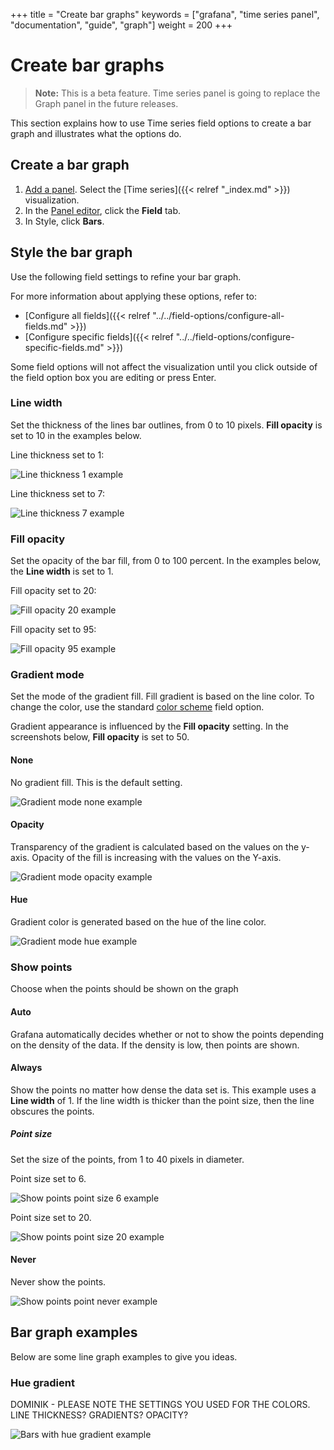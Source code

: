 +++
title = "Create bar graphs"
keywords = ["grafana", "time series panel", "documentation", "guide", "graph"]
weight = 200
+++

# Create bar graphs
> **Note:** This is a beta feature. Time series panel is going to replace the Graph panel in the future releases.

This section explains how to use Time series field options to create a bar graph and illustrates what the options do.

## Create a bar graph

1. [Add a panel](https://grafana.com/docs/grafana/latest/panels/add-a-panel/). Select the [Time series]({{< relref "_index.md" >}}) visualization.
1. In the [Panel editor](https://grafana.com/docs/grafana/latest/panels/panel-editor/), click the **Field** tab.
1. In Style, click **Bars**.

## Style the bar graph

Use the following field settings to refine your bar graph.

For more information about applying these options, refer to:

- [Configure all fields]({{< relref "../../field-options/configure-all-fields.md" >}})
- [Configure specific fields]({{< relref "../../field-options/configure-specific-fields.md" >}})

Some field options will not affect the visualization until you click outside of the field option box you are editing or press Enter.

### Line width

Set the thickness of the lines bar outlines, from 0 to 10 pixels. **Fill opacity** is set to 10 in the examples below.

Line thickness set to 1:

![Line thickness 1 example](/img/docs/time-series-panel/bar-graph-thickness-1-7-4.png)

Line thickness set to 7:

![Line thickness 7 example](/img/docs/time-series-panel/bar-graph-thickness-7-7-4.png)

### Fill opacity

Set the opacity of the bar fill, from 0 to 100 percent. In the examples below, the **Line width** is set to 1.

Fill opacity set to 20:

![Fill opacity 20 example](/img/docs/time-series-panel/bar-graph-opacity-20-7-4.png)

Fill opacity set to 95:

![Fill opacity 95 example](/img/docs/time-series-panel/bar-graph-opacity-95-7-4.png)

### Gradient mode

Set the mode of the gradient fill. Fill gradient is based on the line color. To change the color, use the standard [color scheme](https://grafana.com/docs/grafana/latest/panels/field-options/standard-field-options/#color-scheme) field option.

Gradient appearance is influenced by the **Fill opacity** setting. In the screenshots below, **Fill opacity** is set to 50.

#### None

No gradient fill. This is the default setting.

![Gradient mode none example](/img/docs/time-series-panel/bar-graph-gradient-none-7-4.png)

#### Opacity

Transparency of the gradient is calculated based on the values on the y-axis. Opacity of the fill is increasing with the values on the Y-axis.

![Gradient mode opacity example](/img/docs/time-series-panel/bar-graph-gradient-opacity-7-4.png)

#### Hue

Gradient color is generated based on the hue of the line color.

![Gradient mode hue example](/img/docs/time-series-panel/bar-graph-gradient-hue-7-4.png)

### Show points

Choose when the points should be shown on the graph

#### Auto

Grafana automatically decides whether or not to show the points depending on the density of the data. If the density is low, then points are shown.

#### Always

Show the points no matter how dense the data set is. This example uses a **Line width** of 1. If the line width is thicker than the point size, then the line obscures the points.

##### Point size

Set the size of the points, from 1 to 40 pixels in diameter.

Point size set to 6.

![Show points point size 6 example](/img/docs/time-series-panel/bar-graph-show-points-6-7-4.png)

Point size set to 20.

![Show points point size 20 example](/img/docs/time-series-panel/bar-graph-show-points-20-7-4.png)

#### Never

Never show the points.

![Show points point never example](/img/docs/time-series-panel/bar-graph-show-points-never-7-4.png)

## Bar graph examples

Below are some line graph examples to give you ideas.

### Hue gradient

DOMINIK - PLEASE NOTE THE SETTINGS YOU USED FOR THE COLORS. LINE THICKNESS? GRADIENTS? OPACITY?

![Bars with hue gradient example](/img/docs/time-series-panel/bars-with-hue-gradient-7-4.png)
